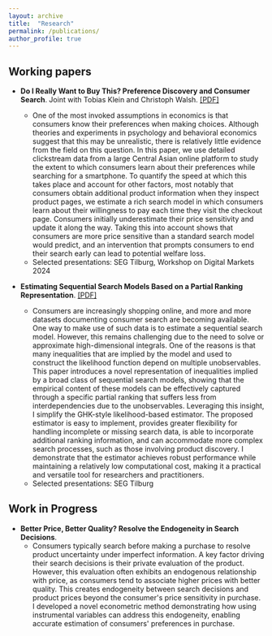 ```yaml
---
layout: archive
title:  "Research"
permalink: /publications/
author_profile: true
---
```



Working papers
---- 
* **Do I Really Want to Buy This? Preference Discovery and Consumer Search**. Joint with Tobias Klein and Christoph Walsh. [[PDF]](https://www.dropbox.com/scl/fi/otgsnm4pnp4o7fch87wbr/JMP_TZhang.pdf?rlkey=fu5pjctjg25bvrdnclejxhuj1&st=uhbzujur&dl=0&raw=1)
  * One of the most invoked assumptions in economics is that consumers know their preferences when making choices. Although theories and experiments in psychology and behavioral economics suggest that this may be unrealistic, there is relatively little evidence from the field on this question. In this paper, we use detailed clickstream data from a large Central Asian online platform to study the extent to which consumers learn about their preferences while searching for a smartphone. To quantify the speed at which this takes place and account for other factors, most notably that consumers obtain additional product information when they inspect product pages, we estimate a rich search model in which consumers learn about their willingness to pay each time they visit the checkout page. Consumers initially underestimate their price sensitivity and update it along the way. Taking this into account shows that consumers are more price sensitive than a standard search model would predict, and an intervention that prompts consumers to end their search early can lead to potential welfare loss.
  * Selected presentations: SEG Tilburg, Workshop on Digital Markets 2024


* **Estimating Sequential Search Models Based on a Partial Ranking Representation**. [[PDF]](https://www.dropbox.com/scl/fi/1fusn7428ic8kp92cle4b/Flexible_Use_of_Sequential_Search_Data__A_Partial_Ranking_Structure.pdf?rlkey=k9yj6yoztjrdgql0i3q02vo1r&st=fjn7mnka&dl=0&raw=1)
  * Consumers are increasingly shopping online, and more and more datasets documenting consumer search are becoming available. One way to make use of such data is to estimate a sequential search model. However, this remains challenging due to the need to solve or approximate high-dimensional integrals. One of the reasons is that many inequalities that are implied by the model and used to construct the likelihood function depend on multiple unobservables. This paper introduces a novel representation of inequalities implied by a broad class of sequential search models, showing that the empirical content of these models can be effectively captured through a specific partial ranking that suffers less from interdependencies due to the unobservables. Leveraging this insight, I simplify the GHK-style likelihood-based estimator. The proposed estimator is easy to implement, provides greater flexibility for handling incomplete or missing search data, is able to incorporate additional ranking information, and can accommodate more complex search processes, such as those involving product discovery. I demonstrate that the estimator achieves robust performance while maintaining a relatively low computational cost, making it a practical and versatile tool for researchers and practitioners.
  * Selected presentations: SEG Tilburg


Work in Progress
---- 
* **Better Price, Better Quality? Resolve the Endogeneity in Search Decisions**. 
  * Consumers typically search before making a purchase to resolve product uncertainty under imperfect information. A key factor driving their search decisions is their private evaluation of the product. However, this evaluation often exhibits an endogenous relationship with price, as consumers tend to associate higher prices with better quality. This creates endogeneity between search decisions and product prices beyond the consumer's price sensitivity in purchase. I developed a novel econometric method demonstrating how using instrumental variables can address this endogeneity, enabling accurate estimation of consumers' preferences in purchase.
